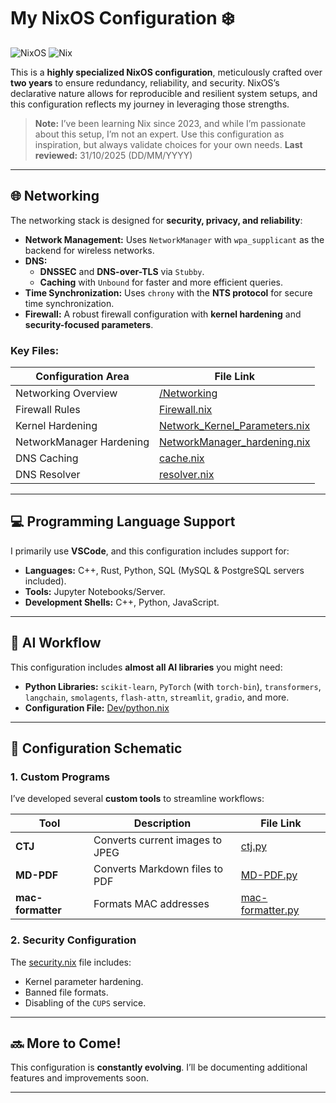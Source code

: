# My NixOS Configuration ❄️

![NixOS](https://img.shields.io/badge/-NixOS-5277C3?style=flat-square&logo=nixos&logoColor=black) ![Nix](https://img.shields.io/badge/-Nix-7EBAFF?style=flat-square&logo=nixos&logoColor=black)

This is a **highly specialized NixOS configuration**, meticulously crafted over **two years** to ensure redundancy, reliability, and security. NixOS’s declarative nature allows for reproducible and resilient system setups, and this configuration reflects my journey in leveraging those strengths.

> **Note:** I’ve been learning Nix since 2023, and while I’m passionate about this setup, I’m not an expert. Use this configuration as inspiration, but always validate choices for your own needs.
> **Last reviewed:** 31/10/2025 (DD/MM/YYYY)

---

## 🌐 Networking
The networking stack is designed for **security, privacy, and reliability**:

- **Network Management:** Uses `NetworkManager` with `wpa_supplicant` as the backend for wireless networks.
- **DNS:**
  - **DNSSEC** and **DNS-over-TLS** via `Stubby`.
  - **Caching** with `Unbound` for faster and more efficient queries.
- **Time Synchronization:** Uses `chrony` with the **NTS protocol** for secure time synchronization.
- **Firewall:** A robust firewall configuration with **kernel hardening** and **security-focused parameters**.

### Key Files:
| Configuration Area       | File Link                                                                                                                        |
|--------------------------|----------------------------------------------------------------------------------------------------------------------------------|
| Networking Overview      | [/Networking](https://github.com/Masrkai/Nix_Configuration/tree/main/Networking)                                                 |
| Firewall Rules           | [Firewall.nix](https://github.com/Masrkai/Nix_Configuration/tree/main/Networking/Firewall.nix)                                   |
| Kernel Hardening         | [Network_Kernel_Parameters.nix](https://github.com/Masrkai/Nix_Configuration/Networking/hardening/Network_Kernel_Parameters.nix) |
| NetworkManager Hardening | [NetworkManager_hardening.nix](https://github.com/Masrkai/Nix_Configuration/Networking/hardening/NetworkManager_hardening.nix)   |
| DNS Caching              | [cache.nix](https://github.com/Masrkai/Nix_Configuration/tree/main/Networking/DNS/cache.nix)                                     |
| DNS Resolver             | [resolver.nix](https://github.com/Masrkai/Nix_Configuration/tree/main/Networking/DNS/resolver.nix)                               |

---

## 💻 Programming Language Support
I primarily use **VSCode**, and this configuration includes support for:

- **Languages:** C++, Rust, Python, SQL (MySQL & PostgreSQL servers included).
- **Tools:** Jupyter Notebooks/Server.
- **Development Shells:** C++, Python, JavaScript.

---

## 🤖 AI Workflow
This configuration includes **almost all AI libraries** you might need:

- **Python Libraries:** `scikit-learn`, `PyTorch` (with `torch-bin`), `transformers`, `langchain`, `smolagents`, `flash-attn`, `streamlit`, `gradio`, and more.
- **Configuration File:** [Dev/python.nix](https://github.com/Masrkai/Nix_Configuration/tree/main/Dev/python.nix)

---

## 📂 Configuration Schematic

### 1. Custom Programs
I’ve developed several **custom tools** to streamline workflows:

| Tool              | Description                     | File Link                                                                                                          |
|-------------------|---------------------------------|--------------------------------------------------------------------------------------------------------------------|
| **CTJ**           | Converts current images to JPEG | [ctj.py](https://github.com/Masrkai/Nix_Configuration/blob/main/Programs/custom/Python/ctj.py)                     |
| **MD-PDF**        | Converts Markdown files to PDF  | [MD-PDF.py](https://github.com/Masrkai/Nix_Configuration/blob/main/Programs/custom/Python/MD-PDF.py)               |
| **mac-formatter** | Formats MAC addresses           | [mac-formatter.py](https://github.com/Masrkai/Nix_Configuration/blob/main/Programs/custom/Python/mac-formatter.py) |

### 2. Security Configuration
The [security.nix](https://github.com/Masrkai/Nix_Configuration/blob/main/security.nix) file includes:
- Kernel parameter hardening.
- Banned file formats.
- Disabling of the `CUPS` service.

---

## 🔜 More to Come!
This configuration is **constantly evolving**. I’ll be documenting additional features and improvements soon.

---

